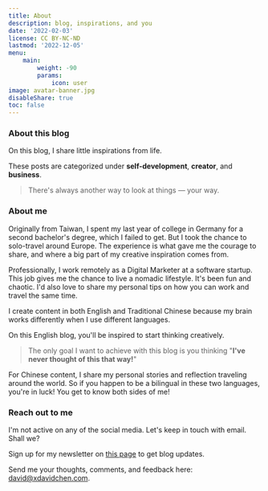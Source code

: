 ```yaml
---
title: About
description: blog, inspirations, and you
date: '2022-02-03'
license: CC BY-NC-ND
lastmod: '2022-12-05'
menu:
    main: 
        weight: -90
        params:
            icon: user
image: avatar-banner.jpg
disableShare: true
toc: false
---
```

### About this blog
On this blog, I share little inspirations from life.

These posts are categorized under **self-development**, **creator**, and **business**.

>There's always another way to look at things — your way.

### About me
Originally from Taiwan, I spent my last year of college in Germany for a second bachelor's degree, which I failed to get. But I took the chance to solo-travel around Europe. The experience is what gave me the courage to share, and where a big part of my creative inspiration comes from.

Professionally, I work remotely as a Digital Marketer at a software startup. This job gives me the chance to live a nomadic lifestyle. It's been fun and chaotic. I'd also love to share my personal tips on how you can work and travel the same time.

I create content in both English and Traditional Chinese because my brain works differently when I use different languages.

On this English blog, you'll be inspired to start thinking creatively.

>The only goal I want to achieve with this blog is you thinking "**I've never thought of this that way!**"

For Chinese content, I share my personal stories and reflection traveling around the world. So if you happen to be a bilingual in these two languages, you're in luck! You get to know both sides of me!

### Reach out to me
I'm not active on any of the social media. Let's keep in touch with email. Shall we?

Sign up for my newsletter on [this page](https://xdavidchen.com/newsletter/) to get blog updates.

Send me your thoughts, comments, and feedback here: [david@xdavidchen.com](mailto:david@xdavidchen.com).